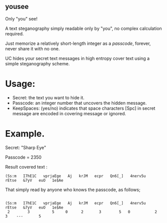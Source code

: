 ## yousee
Only "you" see!

A text steganography simply readable only by "you", no complex calculation required.

Just memorize a relatively short-length integer as a *passcode*, forever, never share it with no one.

UC hides your secret text messages in high entropy cover text using a simple steganography scheme.

# Usage:
- Secret: the text you want to hide it.
- Passcode: an integer number that uncovers the hidden message.
- KeepSpaces: (yes/no) indicates that space characters [Spc] in secret message are encoded in covering message or ignored.

# Example.
Secret: "Sharp Eye"

Passcode = 2350

Result covered text :
```
(Ss:m   I7hE1C   vprjaEge   Aj   krJM   ecpr   Qn6[_]   4nerv5u   rEtse   &7yV   euO   1e$Ae
```

That simply read by anyone  who knows the passcode, as follows;
```

(Ss:m   I7hE1C   vprjaEge   Aj   krJM   ecpr   Qn6[_]   4nerv5u   rEtse   &7yV   euO   1e$Ae
 2        3          5     0      2       3        5   0           2        3    ---       5            
```

